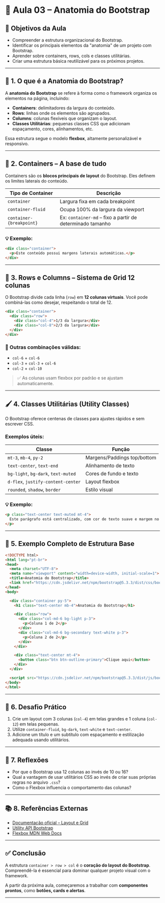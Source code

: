 # 📘 Aula 03 – Anatomia do Bootstrap

## 🎯 Objetivos da Aula
- Compreender a estrutura organizacional do Bootstrap.
- Identificar os principais elementos da "anatomia" de um projeto com Bootstrap.
- Aprender sobre containers, rows, cols e classes utilitárias.
- Criar uma estrutura básica reutilizável para os próximos projetos.

---

## 🧠 1. O que é a Anatomia do Bootstrap?

A **anatomia do Bootstrap** se refere à forma como o framework organiza os elementos na página, incluindo:

- **Containers**: delimitadores da largura do conteúdo.
- **Rows**: linhas onde os elementos são agrupados.
- **Columns**: colunas flexíveis que organizam o layout.
- **Classes Utilitárias**: pequenas classes CSS que adicionam espaçamento, cores, alinhamentos, etc.

Essa estrutura segue o modelo **flexbox**, altamente personalizável e responsivo.

---

## 🧱 2. Containers – A base de tudo

Containers são os **blocos principais de layout** do Bootstrap. Eles definem os limites laterais do conteúdo.

| Tipo de Container | Descrição |
|-------------------|-----------|
| `container` | Largura fixa em cada breakpoint |
| `container-fluid` | Ocupa 100% da largura da viewport |
| `container-{breakpoint}` | Ex: `container-md` – fixo a partir de determinado tamanho |

### 💡 Exemplo:
```html
<div class="container">
  <p>Este conteúdo possui margens laterais automáticas.</p>
</div>
```

---

## 🧩 3. Rows e Columns – Sistema de Grid 12 colunas

O Bootstrap divide cada linha (`row`) em **12 colunas virtuais**. Você pode combiná-las como desejar, respeitando o total de 12.

```html
<div class="container">
  <div class="row">
    <div class="col-4">1/3 da largura</div>
    <div class="col-8">2/3 da largura</div>
  </div>
</div>
```

### 🔢 Outras combinações válidas:
- `col-6` + `col-6`
- `col-3` + `col-3` + `col-6`
- `col-2` + `col-10`

> ✅ As colunas usam flexbox por padrão e se ajustam automaticamente.

---

## 🖌️ 4. Classes Utilitárias (Utility Classes)

O Bootstrap oferece centenas de classes para ajustes rápidos e sem escrever CSS.

### Exemplos úteis:

| Classe | Função |
|--------|--------|
| `mt-3`, `mb-4`, `py-2` | Margens/Paddings top/bottom |
| `text-center`, `text-end` | Alinhamento de texto |
| `bg-light`, `bg-dark`, `text-muted` | Cores de fundo e texto |
| `d-flex`, `justify-content-center` | Layout flexbox |
| `rounded`, `shadow`, `border` | Estilo visual |

### 💡 Exemplo:
```html
<p class="text-center text-muted mt-4">
  Este parágrafo está centralizado, com cor de texto suave e margem no topo.
</p>
```

---

## 🧪 5. Exemplo Completo de Estrutura Base

```html
<!DOCTYPE html>
<html lang="pt-br">
<head>
  <meta charset="UTF-8">
  <meta name="viewport" content="width=device-width, initial-scale=1">
  <title>Anatomia do Bootstrap</title>
  <link href="https://cdn.jsdelivr.net/npm/bootstrap@5.3.3/dist/css/bootstrap.min.css" rel="stylesheet">
</head>
<body>

  <div class="container py-5">
    <h1 class="text-center mb-4">Anatomia do Bootstrap</h1>

    <div class="row">
      <div class="col-md-6 bg-light p-3">
        <p>Coluna 1 de 2</p>
      </div>
      <div class="col-md-6 bg-secondary text-white p-3">
        <p>Coluna 2 de 2</p>
      </div>
    </div>

    <div class="text-center mt-4">
      <button class="btn btn-outline-primary">Clique aqui</button>
    </div>
  </div>

  <script src="https://cdn.jsdelivr.net/npm/bootstrap@5.3.3/dist/js/bootstrap.bundle.min.js"></script>
</body>
</html>
```

---

## 🎯 6. Desafio Prático

1. Crie um layout com 3 colunas (`col-4`) em telas grandes e 1 coluna (`col-12`) em telas pequenas.
2. Utilize `container-fluid`, `bg-dark`, `text-white` e `text-center`.
3. Adicione um título e um subtítulo com espaçamento e estilização adequada usando utilitários.

---

## 🧠 7. Reflexões

- Por que o Bootstrap usa 12 colunas ao invés de 10 ou 16?
- Qual a vantagem de usar utilitários CSS ao invés de criar suas próprias regras no arquivo `.css`?
- Como o Flexbox influencia o comportamento das colunas?

---

## 📚 8. Referências Externas

- [Documentação oficial – Layout e Grid](https://getbootstrap.com/docs/5.3/layout/grid/)
- [Utility API Bootstrap](https://getbootstrap.com/docs/5.3/utilities/api/)
- [Flexbox MDN Web Docs](https://developer.mozilla.org/pt-BR/docs/Web/CSS/CSS_Flexible_Box_Layout)

---

## ✅ Conclusão

A estrutura `container > row > col` é o **coração do layout do Bootstrap**. Compreendê-la é essencial para dominar qualquer projeto visual com o framework.

A partir da próxima aula, começaremos a trabalhar com **componentes prontos**, como **botões, cards e alertas**.

---
